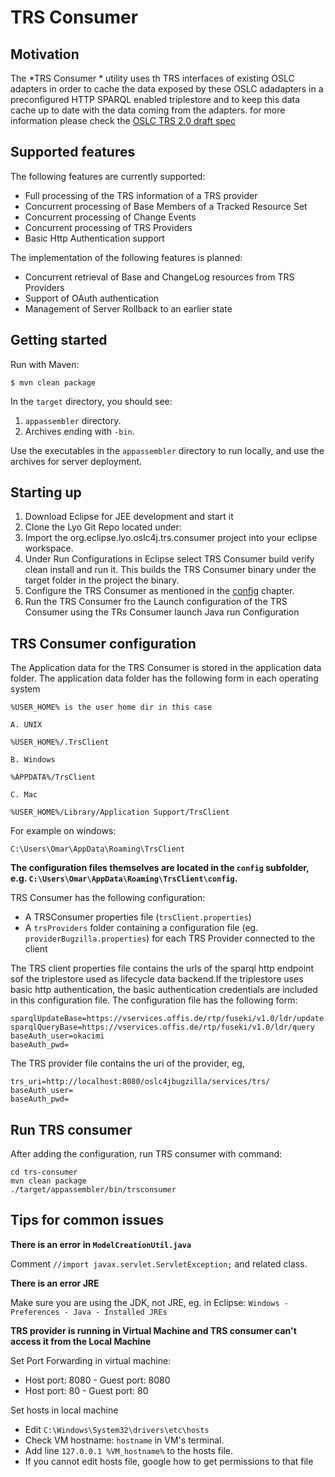 # TRS Consumer

## Motivation

The *TRS Consumer * utility uses th TRS interfaces of existing OSLC adapters in order to cache the data exposed by these OSLC adadapters in a preconfigured HTTP SPARQL enabled triplestore and to keep this data cache up to date with the data coming from the adapters. for more information please check the  [OSLC TRS 2.0 draft spec][1]

## Supported features

The following features are currently supported:

* Full processing of the TRS information of a TRS provider
* Concurrent processing of Base Members of a Tracked Resource Set
* Concurrent processing of Change Events
* Concurrent processing of TRS Providers
* Basic Http Authentication support

The implementation of the following features is planned:

* Concurrent retrieval of Base and ChangeLog resources from TRS Providers
* Support of OAuth authentication
* Management of Server Rollback to an earlier state

## Getting started

Run with Maven:

	$ mvn clean package

In the `target` directory, you should see:

1. `appassembler` directory.
2. Archives ending with `-bin`.

Use the executables in the `appassembler` directory to run locally, and use the archives for server deployment.

## Starting up

1. Download Eclipse for JEE development and start it
2. Clone the Lyo Git Repo located under:
3. Import the org.eclipse.lyo.oslc4j.trs.consumer project into your eclipse workspace.
3. Under Run Configurations in Eclipse select TRS Consumer build verify clean install and run it. This builds the TRS Consumer binary under the target folder in the project the binary.
4. Configure the TRS Consumer as mentioned in the [config](#config) chapter.
5. Run the TRS Consumer fro the Launch configuration of the TRS Consumer using the TRs Consumer launch Java run Configuration

## TRS Consumer configuration <a name="config"></a>

The Application data for the TRS Consumer is stored in the application data folder. The application data folder has the following form in each operating system

	%USER_HOME% is the user home dir in this case

	A. UNIX

	%USER_HOME%/.TrsClient

	B. Windows

	%APPDATA%/TrsClient

	C. Mac

	%USER_HOME%/Library/Application Support/TrsClient

For example on windows:

    C:\Users\Omar\AppData\Roaming\TrsClient

**The configuration files themselves are located in the `config` subfolder, e.g. `C:\Users\Omar\AppData\Roaming\TrsClient\config`.**

TRS Consumer has the following configuration:

- A TRSConsumer properties file (`trsClient.properties`)
- A `trsProviders` folder containing a configuration file (eg. `providerBugzilla.properties`) for each TRS Provider connected to the client

The TRS client properties file contains the urls of the sparql http endpoint
sof the triplestore used as lifecycle data backend.If the triplestore uses
basic http authentication, the basic authentication credentials are included
in this configuration file. The configuration file has the following form:

    sparqlUpdateBase=https://vservices.offis.de/rtp/fuseki/v1.0/ldr/update
    sparqlQueryBase=https://vservices.offis.de/rtp/fuseki/v1.0/ldr/query
    baseAuth_user=okacimi
    baseAuth_pwd=

The TRS provider file contains the uri of the provider, eg,

    trs_uri=http://localhost:8080/oslc4jbugzilla/services/trs/
    baseAuth_user=
    baseAuth_pwd=

## Run TRS consumer

After adding the configuration, run TRS consumer with command:

    cd trs-consumer
    mvn clean package
    ./target/appassembler/bin/trsconsumer

## Tips for common issues

**There is an error in `ModelCreationUtil.java`**

Comment `//import javax.servlet.ServletException;` and related class.

**There is an error JRE**

Make sure you are using the JDK, not JRE, eg. in Eclipse: `Windows - Preferences - Java - Installed JREs`

**TRS provider is running in Virtual Machine and TRS consumer can't access it from the Local Machine**

Set Port Forwarding in virtual machine:

* Host port: 8080 - Guest port: 8080
* Host port: 80 - Guest port: 80

Set hosts in local machine

* Edit `C:\Windows\System32\drivers\etc\hosts`
* Check VM hostname: `hostname` in VM's terminal.
* Add line `127.0.0.1 %VM_hostname%` to the hosts file.
* If you cannot edit hosts file, google how to get permissions to that file

[1]: http://open-services.net/wiki/core/TrackedResourceSet-2.0/
